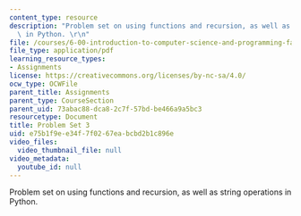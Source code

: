 ```yaml
---
content_type: resource
description: "Problem set on using functions and recursion, as well as string operations\
  \ in Python. \r\n"
file: /courses/6-00-introduction-to-computer-science-and-programming-fall-2008/e75b1f9ee34f7f0267eabcbd2b1c896e_pset3.pdf
file_type: application/pdf
learning_resource_types:
- Assignments
license: https://creativecommons.org/licenses/by-nc-sa/4.0/
ocw_type: OCWFile
parent_title: Assignments
parent_type: CourseSection
parent_uid: 73abac88-dca8-2c7f-57bd-be466a9a5bc3
resourcetype: Document
title: Problem Set 3
uid: e75b1f9e-e34f-7f02-67ea-bcbd2b1c896e
video_files:
  video_thumbnail_file: null
video_metadata:
  youtube_id: null
---
```

Problem set on using functions and recursion, as well as string operations in Python. 
